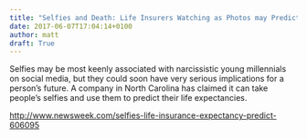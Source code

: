 ```yaml
---
title: "Selfies and Death: Life Insurers Watching as Photos may Predict When You’ll Die"
date: 2017-06-07T17:04:14+0100
author: matt
draft: True
---
```

Selfies may be most keenly associated with narcissistic young millennials on social media, but they could soon have very serious implications for a person’s future. A company in North Carolina has claimed it can take people’s selfies and use them to predict their life expectancies.

[ http://www.newsweek.com/selfies-life-insurance-expectancy-predict-606095 ]( http://www.newsweek.com/selfies-life-insurance-expectancy-predict-606095 )
